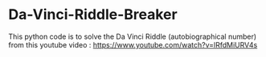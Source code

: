 # Da-Vinci-Riddle-Breaker
This python code is to solve the Da Vinci Riddle (autobiographical number) from this youtube video : https://www.youtube.com/watch?v=lRfdMiURV4s
